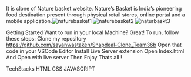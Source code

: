 It is clone of Nature basket website. Nature’s Basket is India’s pioneering food destination present through physical retail stores, online portal and a mobile application.![naturebasket1](https://user-images.githubusercontent.com/97786731/173994407-3efbec98-a70f-4714-8ec9-eb530962c566.PNG)
 ![naturebasket2](https://user-images.githubusercontent.com/97786731/173994639-212156e2-61ce-4f82-8920-68aba00afdf3.PNG)
![naturbaskt3](https://user-images.githubusercontent.com/97786731/173994658-4de1bca4-0623-43c1-8434-efd78d5b036f.PNG)



Getting Started
Want to run in your local Machine? Great!
To run, follow these steps:
Clone my repository https://github.com/sayanwastaken/Snapdeal-Clone_Team36b
Open that code in your VSCode Editor
Install Live Server extension
Open Index.html
And Open with live server
Then Enjoy
Thats all !





TechStacks
HTML
CSS
JAVASCRIPT
